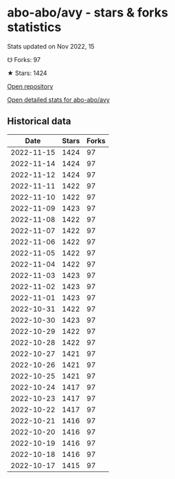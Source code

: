 # abo-abo/avy - stars & forks statistics

Stats updated on Nov 2022, 15

☋ Forks: 97

★ Stars: 1424

[Open repository](https://github.com/abo-abo/avy)

[Open detailed stats for abo-abo/avy](https://reviewgithub.com/rep/abo-abo/avy)

## Historical data
| Date | Stars | Forks |
|------|-------|-------|
| 2022-11-15 | 1424 | 97 | 
| 2022-11-14 | 1424 | 97 | 
| 2022-11-12 | 1424 | 97 | 
| 2022-11-11 | 1422 | 97 | 
| 2022-11-10 | 1422 | 97 | 
| 2022-11-09 | 1423 | 97 | 
| 2022-11-08 | 1422 | 97 | 
| 2022-11-07 | 1422 | 97 | 
| 2022-11-06 | 1422 | 97 | 
| 2022-11-05 | 1422 | 97 | 
| 2022-11-04 | 1422 | 97 | 
| 2022-11-03 | 1423 | 97 | 
| 2022-11-02 | 1423 | 97 | 
| 2022-11-01 | 1423 | 97 | 
| 2022-10-31 | 1422 | 97 | 
| 2022-10-30 | 1423 | 97 | 
| 2022-10-29 | 1422 | 97 | 
| 2022-10-28 | 1422 | 97 | 
| 2022-10-27 | 1421 | 97 | 
| 2022-10-26 | 1421 | 97 | 
| 2022-10-25 | 1421 | 97 | 
| 2022-10-24 | 1417 | 97 | 
| 2022-10-23 | 1417 | 97 | 
| 2022-10-22 | 1417 | 97 | 
| 2022-10-21 | 1416 | 97 | 
| 2022-10-20 | 1416 | 97 | 
| 2022-10-19 | 1416 | 97 | 
| 2022-10-18 | 1416 | 97 | 
| 2022-10-17 | 1415 | 97 | 

